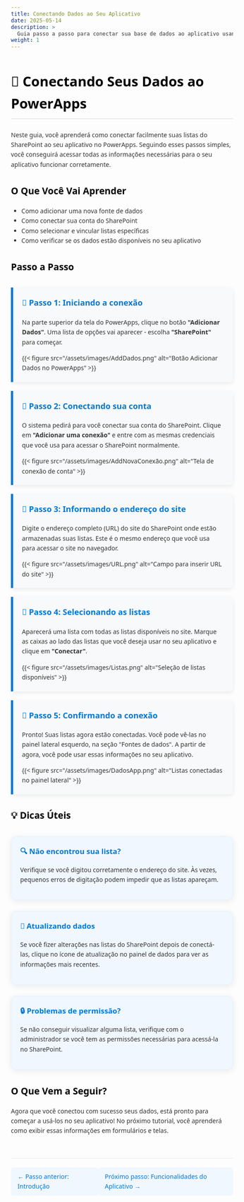 ```yaml
---
title: Conectando Dados ao Seu Aplicativo
date: 2025-05-14 
description: >
  Guia passo a passo para conectar sua base de dados ao aplicativo usando o PowerApps
weight: 1
---
```


# 🔄 Conectando Seus Dados ao PowerApps

Neste guia, você aprenderá como conectar facilmente suas listas do SharePoint ao seu aplicativo no PowerApps. Seguindo esses passos simples, você conseguirá acessar todas as informações necessárias para o seu aplicativo funcionar corretamente.

## O Que Você Vai Aprender

- Como adicionar uma nova fonte de dados
- Como conectar sua conta do SharePoint
- Como selecionar e vincular listas específicas
- Como verificar se os dados estão disponíveis no seu aplicativo

## Passo a Passo

<div class="flow-steps">
  <div class="step">
    <h3>📌 Passo 1: Iniciando a conexão</h3>
    <p>Na parte superior da tela do PowerApps, clique no botão <strong>"Adicionar Dados"</strong>. Uma lista de opções vai aparecer - escolha <strong>"SharePoint"</strong> para começar.</p>
    {{< figure src="/assets/images/AddDados.png" alt="Botão Adicionar Dados no PowerApps" >}}
  </div>

  <div class="step">
    <h3>📌 Passo 2: Conectando sua conta</h3>
    <p>O sistema pedirá para você conectar sua conta do SharePoint. Clique em <strong>"Adicionar uma conexão"</strong> e entre com as mesmas credenciais que você usa para acessar o SharePoint normalmente.</p>
    {{< figure src="/assets/images/AddNovaConexão.png" alt="Tela de conexão de conta" >}}
  </div>

  <div class="step">
    <h3>📌 Passo 3: Informando o endereço do site</h3>
    <p>Digite o endereço completo (URL) do site do SharePoint onde estão armazenadas suas listas. Este é o mesmo endereço que você usa para acessar o site no navegador.</p>
    {{< figure src="/assets/images/URL.png" alt="Campo para inserir URL do site" >}}
  </div>

  <div class="step">
    <h3>📌 Passo 4: Selecionando as listas</h3>
    <p>Aparecerá uma lista com todas as listas disponíveis no site. Marque as caixas ao lado das listas que você deseja usar no seu aplicativo e clique em <strong>"Conectar"</strong>.</p>
    {{< figure src="/assets/images/Listas.png" alt="Seleção de listas disponíveis" >}}
  </div>

  <div class="step">
    <h3>📌 Passo 5: Confirmando a conexão</h3>
    <p>Pronto! Suas listas agora estão conectadas. Você pode vê-las no painel lateral esquerdo, na seção "Fontes de dados". A partir de agora, você pode usar essas informações no seu aplicativo.</p>
    {{< figure src="/assets/images/DadosApp.png" alt="Listas conectadas no painel lateral" >}}
  </div>
</div>

## 💡 Dicas Úteis

<div class="tips">
  <div class="tip">
    <h3>🔍 Não encontrou sua lista?</h3>
    <p>Verifique se você digitou corretamente o endereço do site. Às vezes, pequenos erros de digitação podem impedir que as listas apareçam.</p>
  </div>
  
  <div class="tip">
    <h3>🔄 Atualizando dados</h3>
    <p>Se você fizer alterações nas listas do SharePoint depois de conectá-las, clique no ícone de atualização no painel de dados para ver as informações mais recentes.</p>
  </div>
  
  <div class="tip">
    <h3>🔒 Problemas de permissão?</h3>
    <p>Se não conseguir visualizar alguma lista, verifique com o administrador se você tem as permissões necessárias para acessá-la no SharePoint.</p>
  </div>
</div>

## O Que Vem a Seguir?

Agora que você conectou com sucesso seus dados, está pronto para começar a usá-los no seu aplicativo! No próximo tutorial, você aprenderá como exibir essas informações em formulários e telas.

<div class="navigation-links">
  <a href="../../planejamento-integrado/" class="prev-link">← Passo anterior: Introdução</a>
  <a href="../funcionalidadesdoAPP/" class="next-link">Próximo passo: Funcionalidades do Aplicativo →</a>
</div>

<style>
/* Estilo geral da página */
body {
  font-family: 'Segoe UI', Roboto, Oxygen, Ubuntu, Cantarell, sans-serif;
  line-height: 1.6;
  color: #333;
}

h1, h2, h3 {
  font-weight: 600;
  color:rgb(0, 0, 0);
  margin-top: 1.5em;
}

h1 {
  font-size: 2.2em;
  margin-bottom: 0.8em;
  border-bottom: 2px solid #eaeaea;
  padding-bottom: 0.3em;
}

/* Estilo dos passos */
.flow-steps {
  display: flex;
  flex-direction: column;
  gap: 20px;
  margin: 30px 0;
}

.step {
  background-color: #f8f9fa;
  border-left: 5px solid #0078d4;
  padding: 20px;
  border-radius: 0 8px 8px 0;
  box-shadow: 0 3px 10px rgba(0, 0, 0, 0.08);
  transition: transform 0.2s ease;
}

.step:hover {
  transform: translateX(5px);
}

.step h3 {
  margin-top: 0;
  color: #0078d4;
  font-size: 1.3em;
}

/* Estilo das imagens */
img {
  border-radius: 8px;
  box-shadow: 0 4px 12px rgba(0, 0, 0, 0.1);
  max-width: 100%;
  margin: 15px 0;
  border: 1px solid #e0e0e0;
  transition: transform 0.3s ease;
}

img:hover {
  transform: scale(1.02);
}

/* Estilo das dicas */
.tips {
  display: grid;
  grid-template-columns: repeat(auto-fit, minmax(280px, 1fr));
  gap: 25px;
  margin: 30px 0;
}

.tip {
  background-color: #f0f7ff;
  border-radius: 12px;
  padding: 20px;
  box-shadow: 0 3px 15px rgba(0,0,0,0.08);
  border: 1px solid #e6f0ff;
  transition: all 0.3s ease;
}

.tip:hover {
  box-shadow: 0 5px 20px rgba(0,0,0,0.12);
  transform: translateY(-5px);
}

.tip h3 {
  margin-top: 0;
  color: #0078d4;
  font-size: 1.2em;
}

/* Links de navegação */
.navigation-links {
  display: flex;
  justify-content: space-between;
  margin-top: 50px;
  padding-top: 20px;
  border-top: 1px solid #eaeaea;
}

.navigation-links a {
  text-decoration: none;
  color: #0078d4;
  padding: 10px 15px;
  border-radius: 6px;
  background-color: #f0f7ff;
  transition: all 0.2s ease;
}

.navigation-links a:hover {
  background-color: #0078d4;
  color: white;
}

/* Responsividade */
@media (max-width: 768px) {
  .tips {
    grid-template-columns: 1fr;
  }
  
  .navigation-links {
    flex-direction: column;
    gap: 15px;
  }
  
  h1 {
    font-size: 1.8em;
  }
  
  .step {
    padding: 15px;
  }
}
</style>